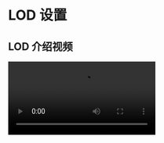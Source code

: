 # LOD 设置 

## LOD 介绍视频

<video controls src="https://arkimg.ark.online/02%E5%9C%BA%E6%99%AF%E7%AF%87%EF%BC%9A%E6%A8%A1%E5%9E%8BLOD%E4%BB%8B%E7%BB%8D.mp4" />



- **在编辑器中，您可在场景中放置一个网格模型，当玩家远离它的时候，可让该网格模型切换为不复杂的网格模型，以便让场景运行得更流畅。**

  ## LOD 三角形百分比
  
  模型面数≤8000三角面的模型
  
  LOD1：50
  
  LOD2：25
  
  模型面数≥8000三角面内的模型
  
  LOD1：35
  
  LOD2：10
  
  ## 3ds Max 制作 lod 步骤： 
  
  1.制作好 lod 并正确命名：
  
    原模型命名后缀 LOD0 一级 LOD 命名后缀 LOD1
  
  二级 LOD 命名后缀 LOD2
  
  LOD 模型制作完毕后后选中所有 LOD 打组，分组名就是导入模型的默认名字。
  
  ![img](https://arkimg.ark.online/1690947563590-7.png)
  
  2.在工具集里面找到 Level Of Detail
  
  ![img](https://arkimg.ark.online/1690947563589-4.png)
  
  3.选中模型 Create New Set,创建新的 LOD 集，做完这一步就可以导出 FBX 准备导入编辑器，编辑器会根据命名识别你是否制作了LOD。如果错误命名编辑器会自动生成LOD。
  
  ![img](https://arkimg.ark.online/1690947563590-5.png)
  